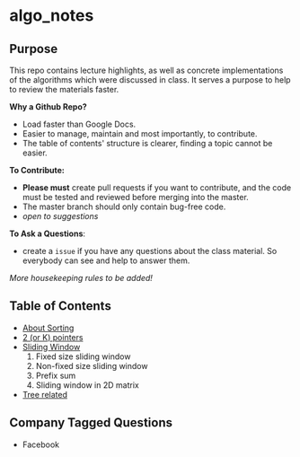 # algo_notes

## Purpose 
This repo contains lecture highlights, as well as concrete implementations of the algorithms which were discussed in class. It serves a purpose to help to review the materials faster.  

**Why a Github Repo?**  
  * Load faster than Google Docs.
  * Easier to manage, maintain and most importantly, to contribute.   
  * The table of contents' structure is clearer, finding a topic cannot be easier. 
  
**To Contribute:**
  * **Please must** create pull requests if you want to contribute, and the code must be tested and reviewed before merging into the master. 
  * The master branch should only contain bug-free code. 
  * _open to suggestions_
  
  **To Ask a Questions**: 
   * create a `issue` if you have any questions about the class material. So everybody can see and help to answer them. 
   

_More housekeeping rules to be added!_

## Table of Contents  
* [About Sorting](sorting.md)
* [2 (or K) pointers](pointersAndSlindingWindow/k_pointers.md)
* [Sliding Window](pointersAndSlindingWindow/sliding_window.md)
  1. Fixed size sliding window
  2. Non-fixed size sliding window
  3. Prefix sum
  4. Sliding window in 2D matrix
* [Tree related](Tree.md)

## Company Tagged Questions
* Facebook 
